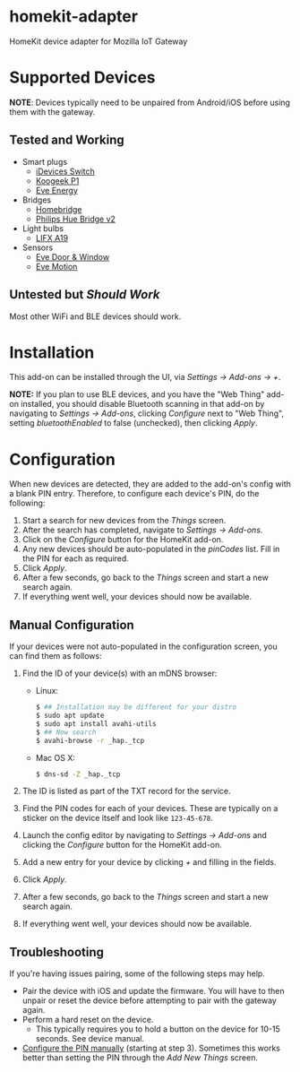 # homekit-adapter

HomeKit device adapter for Mozilla IoT Gateway

# Supported Devices

**NOTE**: Devices typically need to be unpaired from Android/iOS before using them with the gateway.

## Tested and Working

* Smart plugs
    * [iDevices Switch](https://store.idevicesinc.com/idevices-switch/)
    * [Koogeek P1](https://www.koogeek.com/p-p1.html)
    * [Eve Energy](https://www.evehome.com/en/eve-energy)
* Bridges
    * [Homebridge](https://github.com/nfarina/homebridge)
    * [Philips Hue Bridge v2](https://www2.meethue.com/en-us/p/hue-bridge/046677458478)
* Light bulbs
    * [LIFX A19](https://www.lifx.com/products/lifx)
* Sensors
    * [Eve Door &amp; Window](https://www.evehome.com/en/eve-door-window)
    * [Eve Motion](https://www.evehome.com/en/eve-motion)

## Untested but _Should Work_

Most other WiFi and BLE devices should work.

# Installation

This add-on can be installed through the UI, via _Settings -> Add-ons -> +_.

**NOTE:** If you plan to use BLE devices, and you have the "Web Thing" add-on installed, you should disable Bluetooth scanning in that add-on by navigating to _Settings -> Add-ons_, clicking _Configure_ next to "Web Thing", setting _bluetoothEnabled_ to false (unchecked), then clicking _Apply_.

# Configuration

When new devices are detected, they are added to the add-on's config with a blank PIN entry. Therefore, to configure each device's PIN, do the following:

1. Start a search for new devices from the _Things_ screen.
2. After the search has completed, navigate to _Settings -> Add-ons_.
3. Click on the _Configure_ button for the HomeKit add-on.
4. Any new devices should be auto-populated in the _pinCodes_ list. Fill in the PIN for each as required.
5. Click _Apply_.
6. After a few seconds, go back to the _Things_ screen and start a new search again.
7. If everything went well, your devices should now be available.

## Manual Configuration

If your devices were not auto-populated in the configuration screen, you can find them as follows:

1. Find the ID of your device(s) with an mDNS browser:
    * Linux:

        ```bash
        $ ## Installation may be different for your distro
        $ sudo apt update
        $ sudo apt install avahi-utils
        $ ## Now search
        $ avahi-browse -r _hap._tcp
        ```

    * Mac OS X:

        ```bash
        $ dns-sd -Z _hap._tcp
        ```

2. The ID is listed as part of the TXT record for the service.
3. Find the PIN codes for each of your devices. These are typically on a sticker on the device itself and look like `123-45-678`.
4. Launch the config editor by navigating to _Settings -> Add-ons_ and clicking the _Configure_ button for the HomeKit add-on.
5. Add a new entry for your device by clicking _+_ and filling in the fields.
6. Click _Apply_.
7. After a few seconds, go back to the _Things_ screen and start a new search again.
8. If everything went well, your devices should now be available.

## Troubleshooting

If you're having issues pairing, some of the following steps may help.

* Pair the device with iOS and update the firmware. You will have to then unpair or reset the device before attempting to pair with the gateway again.
* Perform a hard reset on the device.
    * This typically requires you to hold a button on the device for 10-15 seconds. See device manual.
* [Configure the PIN manually](#manual-configuration) (starting at step 3). Sometimes this works better than setting the PIN through the _Add New Things_ screen.
